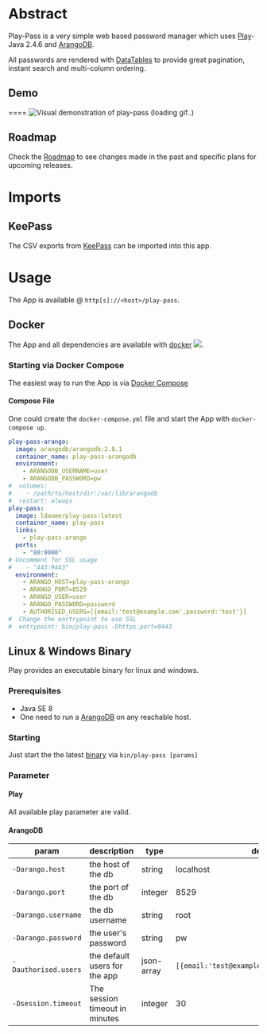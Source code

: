 # Abstract
Play-Pass is a very simple web based password manager which uses [Play](https://www.playframework.com/)-Java 2.4.6 and [ArangoDB](https://www.arangodb.com/).

All passwords are rendered with [DataTables](https://www.datatables.net/) to provide great pagination, instant search and multi-column ordering.

## Demo
====
![Visual demonstration of play-pass (loading gif..)](https://s3-eu-west-1.amazonaws.com/ldaume-public/play_pass/play-pass.gif)

## Roadmap
Check the [Roadmap](https://github.com/ldaume/play-pass/blob/master/CHANGELOG.md) to see changes made in the past and specific plans for upcoming releases.

# Imports
## KeePass
The CSV exports from [KeePass](http://keepass.info/) can be imported into this app.

# Usage
The App is available @ `http[s]://<host>/play-pass`.
## Docker
The App and all dependencies are available with [docker](https://hub.docker.com/r/ldaume/play-pass/) [![](https://badge.imagelayers.io/ldaume/play-pass:latest.svg)](https://imagelayers.io/?images=ldaume/play-pass:latest 'Get your own badge on imagelayers.io').
### Starting via Docker Compose
The easiest way to run the App is via [Docker Compose](https://docs.docker.com/compose/)
#### Compose File
One could create the `docker-compose.yml` file and start the App with `docker-compose up`.
```yaml
play-pass-arango:
  image: arangodb/arangodb:2.8.1
  container_name: play-pass-arangodb
  environment:
    - ARANGODB_USERNAME=user
    - ARANGODB_PASSWORD=pw
#  volumes:
#    - /path/to/host/dir:/var/lib/arangodb
#  restart: always
play-pass:
  image: ldaume/play-pass:latest
  container_name: play-pass
  links:
    - play-pass-arango
  ports:
    - "80:9000"
# Uncomment for SSL usage
#    - "443:9443"
  environment:
    - ARANGO_HOST=play-pass-arango
    - ARANGO_PORT=8529
    - ARANGO_USER=user
    - ARANGO_PASSWORD=password
    - AUTHORISED_USERS=[{email:'test@example.com',password:'test'}]
#  Change the enrtrypoint to use SSL
#  entrypoint: bin/play-pass -Dhttps.port=9443

```
## Linux & Windows Binary
Play provides an executable binary for linux and windows.
### Prerequisites
* Java SE 8
* One need to run a [ArangoDB](https://www.arangodb.com/) on any reachable host.

### Starting
Just start the the latest [binary](https://github.com/ldaume/play-pass/releases) via `bin/play-pass [params]`
### Parameter
#### Play
All available play parameter are valid.
#### ArangoDB
| param | description | type | default |
--- | --- | --- | ---
| `-Darango.host` | the host of the db | string | localhost |
| `-Darango.port` | the port of the db | integer |  8529 |
| `-Darango.username` | the db username | string |  root |
| `-Darango.password` | the user's password | string |  pw |
| `-Dauthorised.users` | the default users for the app | json-array |  `[{email:'test@example.com',password:'test'}]` |
| `-Dsession.timeout` | The session timeout in minutes | integer | 30 |

